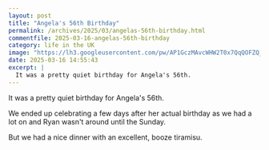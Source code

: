 ```yaml
---
layout: post
title: "Angela's 56th Birthday"
permalink: /archives/2025/03/angelas-56th-birthday.html
commentfile: 2025-03-16-angelas-56th-birthday
category: life in the UK
image: "https://lh3.googleusercontent.com/pw/AP1GczMAvcWHW2T0x7QqQOFZQ_rcvvxajVyo8Xj7TS3JEf9zGQu6rq4yD7a2EmT3I4eiLJAnnaMeMoezPMJXcaF9qBs1wTW80kbQ25QDJlcPz80t2dSHBDhS=w1920-h1080"
date: 2025-03-16 14:55:43
excerpt: |
  It was a pretty quiet birthday for Angela's 56th.
---
```


It was a pretty quiet birthday for Angela's 56th.  

We ended up celebrating a few days after her actual birthday as we had a lot on and Ryan wasn't around until the Sunday.

But we had a nice dinner with an excellent, booze tiramisu.
